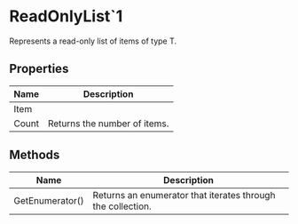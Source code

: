 # ReadOnlyList`1

Represents a read-only list of items of type T.

## Properties

| Name  | Description  |
|-------|--------------|
| Item  |   |
| Count  | Returns the number of items.  |


## Methods

| Name  | Description  |
|-------|--------------|
| GetEnumerator()  | Returns an enumerator that iterates through the collection.  |



